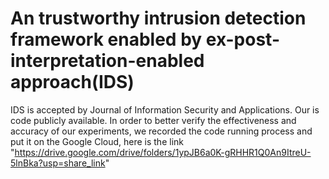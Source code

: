 # An trustworthy intrusion detection framework enabled by ex-post-interpretation-enabled approach(IDS)
IDS is accepted by Journal of Information Security and Applications. Our is code publicly available.
In order to better verify the effectiveness and accuracy of our experiments, we recorded the code running process and put it on the Google Cloud, here is the link "https://drive.google.com/drive/folders/1ypJB6a0K-gRHHR1Q0An9ItreU-5lnBka?usp=share_link"
